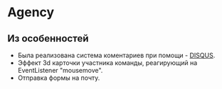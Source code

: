 # Agency

## Из особенностей 
* Была реализована система коментариев при помощи - [DISQUS](https://disqus.com/).
* Эффект 3d карточки участника команды, реагирующий на EventListener "mousemove".
* Отправка формы на почту.